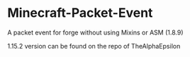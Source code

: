 # Minecraft-Packet-Event
A packet event for forge without using Mixins or ASM (1.8.9)

1.15.2 version can be found on the repo of TheAlphaEpsilon
